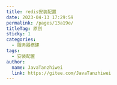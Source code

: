 ```yaml
---
title: redis安装配置
date: 2023-04-13 17:29:59
permalink: /pages/13a19e/
titleTag: 原创
sticky: 1
categories:
  - 服务器搭建
tags:
  - 安装配置
author: 
  name: JavaTanzhiwei
  link: https://gitee.com/JavaTanzhiwei
---
```


